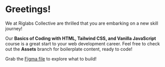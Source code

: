 # Greetings!

We at Riglabs Collective are thrilled that you are embarking on a new skill journey!

Our **Basics of Coding with HTML, Tailwind CSS, and Vanilla JavaScript** course is a great start to your web development career. Feel free to check out the **Assets** branch for boilerplate content, ready to code!

Grab the [Figma file](https://www.figma.com/community/file/1415677170384939370/ai-ally-html-css-js-web-development-practice-project) to explore what to build!
